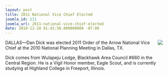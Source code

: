 ```yaml
---
layout: post
title: 2011 National Vice Chief Elected
joomla_id: 111
joomla_url: 2011-national-vice-chief-elected
date: 2010-12-28 01:41:58.000000000 -07:00
---
```

<p><img src="{{site.baseurl}}images/posts/2011National/ddick.jpg" border="0" align="right" style="padding-left:3px;padding-bottom:3px;">
DALLAS&#8212;Dan Dick was elected 2011 Order of the Arrow National Vice Chief at the 2010 National Planning Meeting in Dallas, TX.</p>
<p>Dick comes from Wulapeju Lodge, Blackhawk Area Council #660 in the Central Region. He is a Vigil Honor member, Eagle Scout, and is currently studying at Highland College in Freeport, Illinois.</p>
